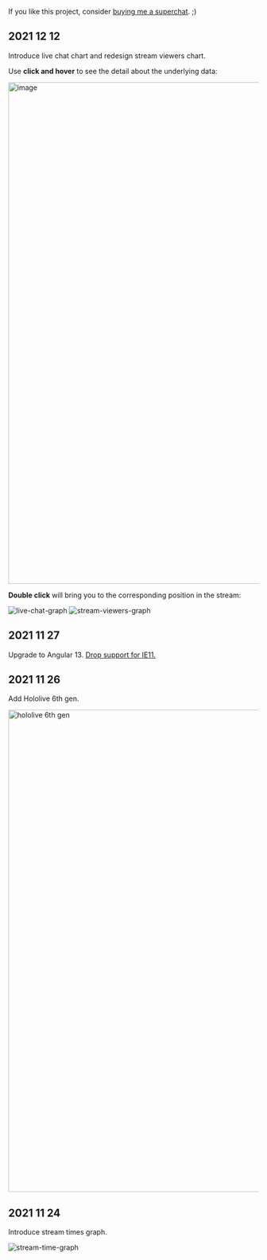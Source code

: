 If you like this project, consider [buying me a superchat](https://www.buymeacoffee.com/holostats). ;)



2021 12 12
----

Introduce live chat chart and redesign stream viewers chart.

Use **click and hover** to see the detail about the underlying data:

<img width="1009" alt="image" src="https://user-images.githubusercontent.com/17513314/145717065-4c68dda8-1b5f-4221-ad92-5583dda48720.png">

**Double click** will bring you to the corresponding position in the stream:

![live-chat-graph](https://user-images.githubusercontent.com/17513314/145717107-b368d49a-e2e2-4eea-b13c-e4fe8d724294.gif) ![stream-viewers-graph](https://user-images.githubusercontent.com/17513314/145717111-0b56410e-6c47-4571-b140-1d1edfa79d8e.gif)

2021 11 27
----

Upgrade to Angular 13. [Drop support for IE11.](https://github.com/angular/angular/issues/41840)


2021 11 26
----

Add Hololive 6th gen.

<img width="970" alt="hololive 6th gen" src="https://user-images.githubusercontent.com/17513314/143552063-980b80c5-301b-4067-ab45-b80b282c80c1.png">


2021 11 24
----

Introduce stream times graph.


![stream-time-graph](https://user-images.githubusercontent.com/17513314/143553872-dae67db3-6ecd-4e0a-8dbe-5de5ae7015ee.gif)

